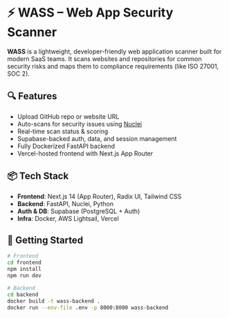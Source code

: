 # ⚡ WASS – Web App Security Scanner

**WASS** is a lightweight, developer-friendly web application scanner built for modern SaaS teams. It scans websites and repositories for common security risks and maps them to compliance requirements (like ISO 27001, SOC 2).

## 🔍 Features

- Upload GitHub repo or website URL
- Auto-scans for security issues using [Nuclei](https://github.com/projectdiscovery/nuclei)
- Real-time scan status & scoring
- Supabase-backed auth, data, and session management
- Fully Dockerized FastAPI backend
- Vercel-hosted frontend with Next.js App Router

## 📦 Tech Stack

- **Frontend**: Next.js 14 (App Router), Radix UI, Tailwind CSS
- **Backend**: FastAPI, Nuclei, Python
- **Auth & DB**: Supabase (PostgreSQL + Auth)
- **Infra**: Docker, AWS Lightsail, Vercel

## 🚀 Getting Started

```bash
# Frontend
cd frontend
npm install
npm run dev

# Backend
cd backend
docker build -t wass-backend .
docker run --env-file .env -p 8000:8000 wass-backend
